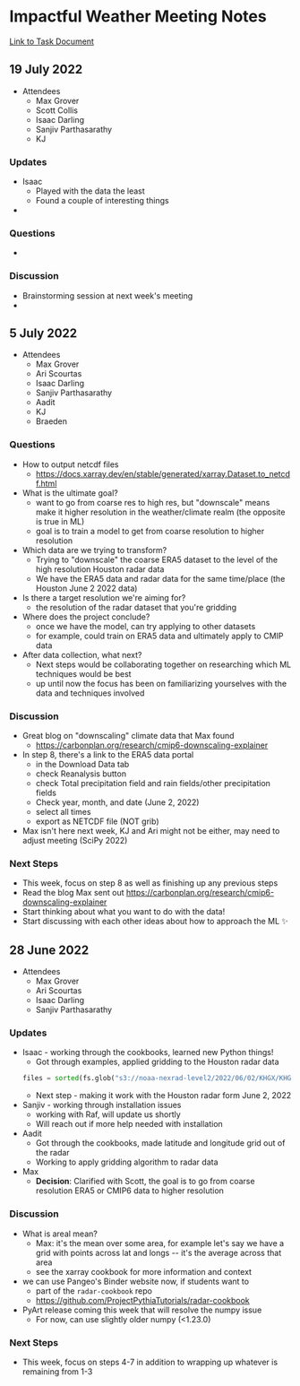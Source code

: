 # Impactful Weather Meeting Notes

[Link to Task Document](https://hackmd.io/6_R9D86RRwmqqX-TmxME6Q)

## 19 July 2022
* Attendees
  * Max Grover
  * Scott Collis
  * Isaac Darling
  * Sanjiv Parthasarathy
  * KJ

### Updates
* Isaac
    * Played with the data the least
    * Found a couple of interesting things
* 

### Questions
* 

### Discussion
* Brainstorming session at next week's meeting
* 

## 5 July 2022
* Attendees
  * Max Grover
  * Ari Scourtas
  * Isaac Darling
  * Sanjiv Parthasarathy
  * Aadit
  * KJ
  * Braeden

### Questions
* How to output netcdf files
    * https://docs.xarray.dev/en/stable/generated/xarray.Dataset.to_netcdf.html
* What is the ultimate goal?
    * want to go from coarse res to high res, but "downscale" means make it higher resolution in the weather/climate realm (the opposite is true in ML)
    * goal is to train a model to get from coarse resolution to higher resolution 
* Which data are we trying to transform?
    * Trying to "downscale" the coarse ERA5 dataset to the level of the high resolution Houston radar data 
    * We have the ERA5 data and radar data for the same time/place (the Houston June 2 2022 data)
* Is there a target resolution we're aiming for?
    * the resolution of the radar dataset that you're gridding 
* Where does the project conclude?
    * once we have the model, can try applying to other datasets 
    * for example, could train on ERA5 data and ultimately apply to CMIP data 
* After data collection, what next?
    * Next steps would be collaborating together on researching which ML techniques would be best
    * up until now the focus has been on familiarizing yourselves with the data and techniques involved


### Discussion
* Great blog on "downscaling" climate data that Max found
    * https://carbonplan.org/research/cmip6-downscaling-explainer
* In step 8, there's a link to the ERA5 data portal
    * in the Download Data tab 
    * check Reanalysis button
    * check Total precipitation field and rain fields/other precipitation fields 
    * Check year, month, and date (June 2, 2022)
    * select all times 
    * export as NETCDF file (NOT grib)
* Max isn't here next week, KJ and Ari might not be either, may need to adjust meeting (SciPy 2022)


### Next Steps
* This week, focus on step 8 as well as finishing up any previous steps 
* Read the blog Max sent out https://carbonplan.org/research/cmip6-downscaling-explainer 
* Start thinking about what you want to do with the data!
* Start discussing with each other ideas about how to approach the ML ✨


## 28 June 2022
* Attendees
  * Max Grover
  * Ari Scourtas
  * Isaac Darling
  * Sanjiv Parthasarathy

### Updates
* Isaac - working through the cookbooks, learned new Python things!
    * Got through examples, applied gridding to the Houston radar data
    ```python
    files = sorted(fs.glob("s3://noaa-nexrad-level2/2022/06/02/KHGX/KHGX20220602_18*"))
    ```
    * Next step - making it work with the Houston radar form June 2, 2022
* Sanjiv - working through installation issues
    * working with Raf, will update us shortly 
    * Will reach out if more help needed with installation
* Aadit
    * Got through the cookbooks, made latitude and longitude grid out of the radar
    * Working to apply gridding algorithm to radar data
* Max
    * **Decision**: Clarified with Scott, the goal is to go from coarse resolution ERA5 or CMIP6 data to higher resolution

### Discussion
* What is areal mean?
    * Max: it's the mean over some area, for example let's say we have a grid with points across lat and longs -- it's the average across that area
    * see the xarray cookbook for more information and context 
* we can use Pangeo's Binder website now, if students want to 
    * part of the `radar-cookbook` repo
    * https://github.com/ProjectPythiaTutorials/radar-cookbook
* PyArt release coming this week that will resolve the numpy issue
    * For now, can use slightly older numpy (<1.23.0)


### Next Steps
* This week, focus on steps 4-7 in addition to wrapping up whatever is remaining from 1-3